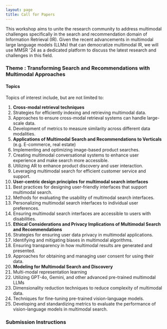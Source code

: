 ```yaml
---
layout: page
title: Call for Papers
---
```


This workshop aims to unite the research community to address multimodal challenges specifically
in the search and recommendation domain of Information Retrieval (IR). Given the recent advancements in multimodal large language models (LLMs) that can democratize multimodal IR, we will use MMSR '24 as a dedicated platform to discuss the latest research and challenges in this field.

### Theme : Transforming Search and Recommendations with Multimodal Approaches

#### Topics

Topics of interest include, but are not limited to:

1. **Cross-modal retrieval techniques**
 1. Strategies for efficiently indexing and retrieving multimodal data.
 2. Approaches to ensure cross-modal retrieval systems can handle large-scale data.
 3. Development of metrics to measure similarity across different data modalities.
2. **Applications of Multimodal Search and Recommendations to Verticals** (e.g. E-commerce,
real estate)
 1. Implementing and optimizing image-based product searches.
 2. Creating multimodal conversational systems to enhance user experience and make search more accessible.
 3. Utilizing AR to enhance product discovery and user interaction.
 4. Leveraging multimodal search for efficient customer service and support.
3. **User-centric design principles for multimodal search interfaces**
 1. Best practices for designing user-friendly interfaces that support multimodal
search.
 2. Methods for evaluating the usability of multimodal search interfaces.
 3. Personalizing multimodal search interfaces to individual user preferences.
 4. Ensuring multimodal search interfaces are accessible to users with disabilities.
4. **Ethical Considerations and Privacy Implications of Multimodal Search and Recommendations**
 1. Strategies for ensuring user data privacy in multimodal applications.
 2. Identifying and mitigating biases in multimodal algorithms.
 3. Ensuring transparency in how multimodal results are generated and presented.
 4. Approaches for obtaining and managing user consent for using their data.
5. **Modeling for Multimodal Search and Discovery**
 1. Multi-modal representation learning
 2. Utilizing GPT-4o, Gemini, and other advanced pre-trained multimodal LLMs
 3. Dimensionality reduction techniques to reduce complexity of multimodal data.
 4. Techniques for fine-tuning pre-trained vision-language models.
 5. Developing and standardizing metrics to evaluate the performance of vision-language models in multimodal search.


### Submission Instructions